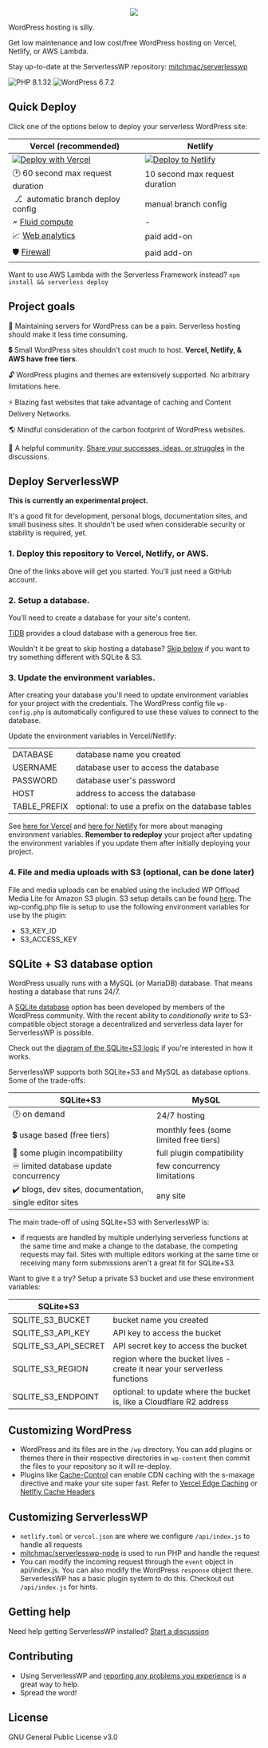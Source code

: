 <p align="center"><img src="https://serverlesswp.com/wp-content/serverlesswp.png"></p>

WordPress hosting is silly.

Get low maintenance and low cost/free WordPress hosting on Vercel, Netlify, or AWS Lambda.

Stay up-to-date at the ServerlessWP repository: [mitchmac/serverlesswp](https://github.com/mitchmac/serverlesswp)

![PHP 8.1.32](https://img.shields.io/badge/version-8.1.32-blue?logo=php&labelColor=white) ![WordPress 6.7.2](https://img.shields.io/badge/version-6.8.1-blue?logo=wordpress&labelColor=white&logoColor=black)

## Quick Deploy

Click one of the options below to deploy your serverless WordPress site:

| Vercel (recommended)  | Netlify  |
|---|---|
| [![Deploy with Vercel](https://vercel.com/button)](https://vercel.com/new/clone?repository-url=https%3A%2F%2Fgithub.com%2Fmitchmac%2Fserverlesswp&project-name=serverlesswp&repository-name=serverlesswp)  | [![Deploy to Netlify](https://www.netlify.com/img/deploy/button.svg)](https://app.netlify.com/start/deploy?repository=https://github.com/mitchmac/serverlesswp)  |
| 🕑 60 second max request duration   | 10 second max request duration  |
| &nbsp;⎇&nbsp; automatic branch deploy config   | manual branch config  |
| 🗲 [Fluid compute](https://vercel.com/fluid) | - |
| 📈 [Web analytics](https://vercel.com/docs/analytics) | paid add-on |
| 🛡️ [Firewall](https://vercel.com/docs/vercel-firewall/vercel-waf) | paid add-on |

Want to use AWS Lambda with the Serverless Framework instead? `npm install && serverless deploy`

## Project goals

🌴 Maintaining servers for WordPress can be a pain. Serverless hosting should make it less time consuming.

💲 Small WordPress sites shouldn't cost much to host. **Vercel, Netlify, & AWS have free tiers**.

🔓 WordPress plugins and themes are extensively supported. No arbitrary limitations here.

⚡ Blazing fast websites that take advantage of caching and Content Delivery Networks.

🌎 Mindful consideration of the carbon footprint of WordPress websites.

🤝 A helpful community. [Share your successes, ideas, or struggles](https://github.com/mitchmac/ServerlessWP/discussions) in the discussions.

## Deploy ServerlessWP

**This is currently an experimental project.**

It's a good fit for development, personal blogs, documentation sites, and small business sites. It shouldn't be used when considerable security or stability is required, yet.

### 1. Deploy this repository to Vercel, Netlify, or AWS.
One of the links above will get you started. You'll just need a GitHub account.

### 2. Setup a database.
You'll need to create a database for your site's content.

[TiDB](https://www.pingcap.com/tidb-cloud-serverless/) provides a cloud database with a generous free tier.

Wouldn't it be great to skip hosting a database? [Skip below](#sqlite--s3-database-option) if you want to try something different with SQLite & S3.

### 3. Update the environment variables.
After creating your database you'll need to update environment variables for your project with the credentials. The WordPress config file ```wp-config.php``` is automatically configured to use these values to connect to the database.

Update the environment variables in Vercel/Netlify:

|  |  |
|---|---|
| DATABASE | database name you created |
| USERNAME | database user to access the database |
| PASSWORD | database user's password |
| HOST |  address to access the database |
| TABLE_PREFIX | optional: to use a prefix on the database tables |

See [here for Vercel](https://vercel.com/docs/concepts/projects/environment-variables) and [here for Netlify](https://docs.netlify.com/environment-variables/overview/) for more about managing environment variables. **Remember to redeploy** your project after updating the environment variables if you update them after initially deploying your project.

### 4. File and media uploads with S3 (optional, can be done later) 
File and media uploads can be enabled using the included WP Offload Media Lite for Amazon S3 plugin. S3 setup details can be found [here](https://deliciousbrains.com/wp-offload-media/doc/amazon-s3-quick-start-guide/). The wp-config.php file is setup to use the following environment variables for use by the plugin:
- S3_KEY_ID
- S3_ACCESS_KEY

## SQLite + S3 database option
WordPress usually runs with a MySQL (or MariaDB) database. That means hosting a database that runs 24/7.

A [SQLite database](https://github.com/WordPress/sqlite-database-integration) option has been developed by members of the WordPress community. With the recent ability to *conditionally write* to S3-compatible object storage a decentralized and serverless data layer for ServerlessWP is possible.

Check out the [diagram of the SQLite+S3 logic](https://github.com/mitchmac/ServerlessWP/wiki/How-does-SQLite-with-S3-work-with-ServerlessWP%3F) if you're interested in how it works.

ServerlessWP supports both SQLite+S3 and MySQL as database options. Some of the trade-offs:

| SQLite+S3 | MySQL |
|---|---|
| 🕑 on demand   | 24/7 hosting |
| 💲 usage based (free tiers) | monthly fees (some limited free tiers) |
| 🧩 some plugin incompatibility | full plugin compatibility |
| ♾️ limited database update concurrency | few concurrency limitations |
| ✔️ blogs, dev sites, documentation, single editor sites | any site |

The main trade-off of using SQLite+S3 with ServerlessWP is:
- if requests are handled by multiple underlying serverless functions at the same time and make a change to the database, the competing requests may fail. Sites with multiple editors working at the same time or receiving many form submissions aren't a great fit for SQLite+S3.

Want to give it a try? Setup a private S3 bucket and use these environment variables:

| SQLite+S3 | |
|---|---|
| SQLITE_S3_BUCKET | bucket name you created |
| SQLITE_S3_API_KEY | API key to access the bucket |
| SQLITE_S3_API_SECRET | API secret key to access the bucket |
| SQLITE_S3_REGION | region where the bucket lives - create it near your serverless functions |
| SQLITE_S3_ENDPOINT | optional: to update where the bucket is, like a Cloudflare R2 address |

## Customizing WordPress
- WordPress and its files are in the ```/wp``` directory. You can add plugins or themes there in their respective directories in ```wp-content``` then commit the files to your repository so it will re-deploy.
- Plugins like [Cache-Control](https://wordpress.org/plugins/cache-control/) can enable CDN caching with the s-maxage directive and make your site super fast. Refer to [Vercel Edge Caching](https://vercel.com/docs/concepts/edge-network/caching) or [Netlfiy Cache Headers](https://docs.netlify.com/edge-functions/optional-configuration/#supported-headers)

## Customizing ServerlessWP
- `netlify.toml` or `vercel.json` are where we configure ```/api/index.js``` to handle all requests
- [mitchmac/serverlesswp-node](https://github.com/mitchmac/serverlesswp-node) is used to run PHP and handle the request
- You can modify the incoming request through the ```event``` object in api/index.js. You can also modify the WordPress ```response``` object there. ServerlessWP has a basic plugin system to do this. Checkout out ```/api/index.js``` for hints.

## Getting help
Need help getting ServerlessWP installed? [Start a discussion](https://github.com/mitchmac/ServerlessWP/discussions)

## Contributing
- Using ServerlessWP and [reporting any problems you experience](https://github.com/mitchmac/ServerlessWP/issues) is a great way to help.
- Spread the word!

## License
GNU General Public License v3.0
